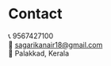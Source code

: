 # Contact

📞 9567427100  
📧 [sagarikanair18@gmail.com](mailto:sagarikanair18@gmail.com)  
📍 Palakkad, Kerala  

